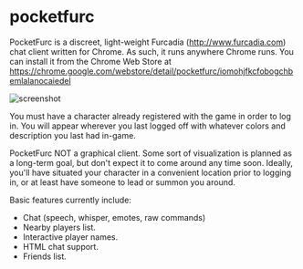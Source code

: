 # pocketfurc
PocketFurc is a discreet, light-weight Furcadia (http://www.furcadia.com) chat client written for Chrome.
As such, it runs anywhere Chrome runs. You can install it from the Chrome Web Store at https://chrome.google.com/webstore/detail/pocketfurc/iomohjfkcfobogchbemlalanocaiedel

![screenshot](http://i.imgur.com/VQh22qi.png)

You must have a character already registered with the game in order to log in.
You will appear wherever you last logged off with whatever colors and description you last had in-game.

PocketFurc NOT a graphical client. Some sort of visualization is planned as a long-term goal, but don't expect it to come around any time soon. Ideally, you'll have situated your character in a convenient location prior to logging in, or at least have someone to lead or summon you around.

Basic features currently include:
- Chat (speech, whisper, emotes, raw commands)
- Nearby players list.
- Interactive player names.
- HTML chat support.
- Friends list.
